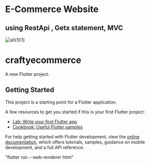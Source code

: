 # E-Commerce Website
## using RestApi , Getx statement, MVC 
![all(1)(1)](https://user-images.githubusercontent.com/118268749/229082308-79cb11da-5f15-426a-861c-ed5d0d861b94.jpg)

# craftyecommerce

A new Flutter project.


## Getting Started

This project is a starting point for a Flutter application.

A few resources to get you started if this is your first Flutter project:

- [Lab: Write your first Flutter app](https://docs.flutter.dev/get-started/codelab)
- [Cookbook: Useful Flutter samples](https://docs.flutter.dev/cookbook)

For help getting started with Flutter development, view the
[online documentation](https://docs.flutter.dev/), which offers tutorials,
samples, guidance on mobile development, and a full API reference.

 "flutter run --web-renderer html"
